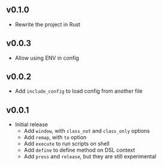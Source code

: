 ## v0.1.0
- Rewrite the project in Rust

## v0.0.3
- Allow using ENV in config

## v0.0.2
- Add `include_config` to load config from another file

## v0.0.1
- Initial release
  - Add `window`, with `class_not` and `class_only` options
  - Add `remap`, with `to` option
  - Add `execute` to run scripts on shell
  - Add `define` to define method on DSL context
  - Add `press` and `release`, but they are still experimental
